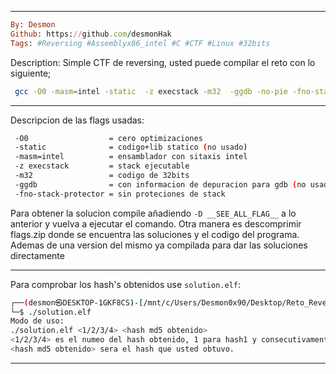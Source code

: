 
----

```Ruby
By: Desmon  
Github: https://github.com/desmonHak
Tags: #Reversing #Assemblyx86_intel #C #CTF #Linux #32bits
```

Description: 
    Simple CTF de reversing, usted puede compilar el reto con lo siguiente;
```bash
 gcc -O0 -masm=intel -static  -z execstack -m32  -ggdb -no-pie -fno-stack-protector code.c -o code.elf
```

----

Descripcion de las flags usadas:
```bash
 -O0                  = cero optimizaciones
 -static              = codigo+lib statico (no usado)
 -masm=intel          = ensamblador con sitaxis intel 
 -z execstack         = stack ejecutable
 -m32                 = codigo de 32bits
 -ggdb                = con informacion de depuracion para gdb (no usado)
 -fno-stack-protector = sin proteciones de stack
```

Para obtener la solucion compile añadiendo ```-D __SEE_ALL_FLAG__``` a lo anterior y vuelva a ejecutar el comando. Otra manera es descomprimir flags.zip donde se encuentra las soluciones y el codigo del programa. Ademas de una version del mismo ya compilada para dar las soluciones directamente

----

Para comprobar los hash's obtenidos use ```solution.elf```:
```bash
┌──(desmon㉿DESKTOP-1GKF8CS)-[/mnt/c/Users/Desmon0x90/Desktop/Reto_ReverC_ASM]
└─$ ./solution.elf
Modo de uso:
./solution.elf <1/2/3/4> <hash md5 obtenido>
<1/2/3/4> es el numeo del hash obtenido, 1 para hash1 y consecutivamente.
<hash md5 obtenido> sera el hash que usted obtuvo.
```

----
